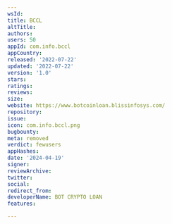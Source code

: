 ```yaml
---
wsId: 
title: BCCL
altTitle: 
authors: 
users: 50
appId: com.info.bccl
appCountry: 
released: '2022-07-22'
updated: '2022-07-22'
version: '1.0'
stars: 
ratings: 
reviews: 
size: 
website: https://www.botcoinloan.blissinfosys.com/
repository: 
issue: 
icon: com.info.bccl.png
bugbounty: 
meta: removed
verdict: fewusers
appHashes: 
date: '2024-04-19'
signer: 
reviewArchive: 
twitter: 
social: 
redirect_from: 
developerName: BOT CRYPTO LOAN
features: 

---
```



